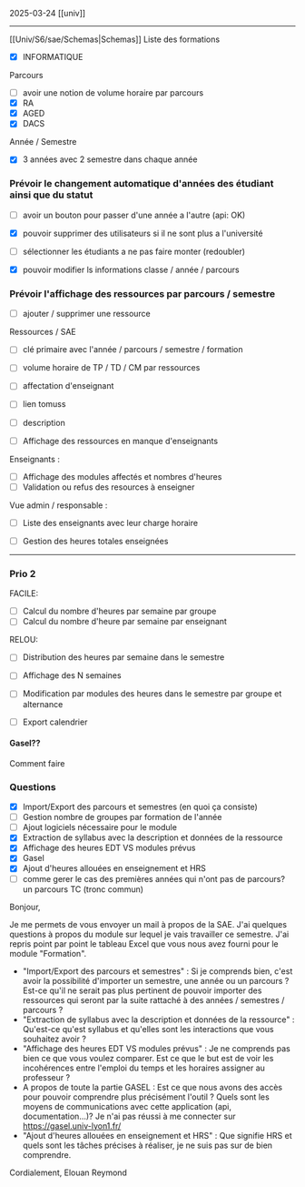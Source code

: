 2025-03-24
[[univ]]

------------------------------------------------------------------------
[[Univ/S6/sae/Schemas|Schemas]]
Liste des formations 
- [x] INFORMATIQUE

Parcours
- [ ] avoir une notion de volume horaire par parcours
- [x] RA
- [x] AGED
- [x] DACS

Année / Semestre
- [x] 3 années avec 2 semestre dans chaque année


### Prévoir le changement automatique d'années des étudiant ainsi que du statut
- [ ] avoir un bouton pour passer  d'une année a l'autre (api: OK)
- [x] pouvoir supprimer des utilisateurs si il ne sont plus a l'université
- [ ] sélectionner les étudiants a ne pas faire monter (redoubler)

- [x] pouvoir modifier ls informations classe / année / parcours

### Prévoir l'affichage des ressources par parcours / semestre
- [ ] ajouter / supprimer une ressource

Ressources / SAE
- [ ] clé primaire avec l'année / parcours / semestre / formation
- [ ] volume horaire de TP / TD / CM par ressources
- [ ] affectation d'enseignant
- [ ] lien tomuss
- [ ] description
- [ ] Affichage des ressources en manque d'enseignants


Enseignants :
- [ ] Affichage des modules affectés et nombres d'heures
- [ ] Validation ou refus des resources à enseigner

Vue admin / responsable :
- [ ] Liste des enseignants avec leur charge horaire
- [ ] Gestion des heures totales enseignées


------------------------------------------------------------------------

### Prio 2

FACILE:
- [ ] Calcul du nombre d'heures par semaine par groupe
- [ ] Calcul du nombre d'heure par semaine par enseignant

RELOU:
- [ ] Distribution des heures par semaine dans le semestre
- [ ] Affichage des N semaines
- [ ] Modification par modules des heures dans le semestre par groupe et alternance
- [ ] Export calendrier


#### Gasel??
Comment faire



### Questions
- [x] Import/Export des parcours et semestres (en quoi ça consiste)
- [ ] Gestion nombre de groupes par formation de l'année
- [ ] Ajout logiciels nécessaire pour le module
- [x] Extraction de syllabus avec la description et données de la ressource
- [x] Affichage des heures EDT VS modules prévus
- [x] Gasel
- [x] Ajout d'heures allouées en enseignement et HRS
- [ ] comme gerer le cas des premières années qui n'ont pas de parcours? un parcours TC (tronc commun)

Bonjour,

Je me permets de vous envoyer un mail à propos de la SAE. J'ai quelques questions à propos du module sur lequel je vais travailler ce semestre. J'ai repris point par point le tableau Excel que vous nous avez fourni pour le module "Formation".

- "Import/Export des parcours et semestres" : Si je comprends bien, c'est avoir la possibilité d'importer un semestre, une année ou un parcours ? Est-ce qu'il ne serait pas plus pertinent de pouvoir importer des ressources qui seront par la suite rattaché à des années / semestres / parcours ?
- "Extraction de syllabus avec la description et données de la ressource" : Qu'est-ce qu'est syllabus et qu'elles sont les interactions que vous souhaitez avoir ?
- "Affichage des heures EDT VS modules prévus" : Je ne comprends pas bien ce que vous voulez comparer. Est ce que le but est de voir les incohérences entre l'emploi du temps et les horaires assigner au professeur ?
- A propos de toute la partie GASEL : Est ce que nous avons des accès pour pouvoir comprendre plus précisément l'outil ? Quels sont les moyens de communications avec cette application (api, documentation...)? Je n'ai pas réussi à me connecter sur https://gasel.univ-lyon1.fr/
- "Ajout d'heures allouées en enseignement et HRS" : Que signifie HRS et quels sont les tâches précises à réaliser, je ne suis pas sur de bien comprendre.

Cordialement,
Elouan Reymond

